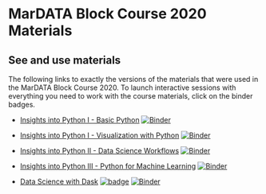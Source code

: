 # MarDATA Block Course 2020 Materials

## See and use materials

The following links to exactly the versions of the materials that were used in the MarDATA Block Course 2020. To launch interactive sessions with everything you need to work with the course materials, click on the binder badges.

- [Insights into Python I - Basic Python](https://github.com/mardatade/Course-Basic-Python/tree/v2020.11.22.1)
  [![Binder](https://mybinder.org/badge_logo.svg)](https://mybinder.org/v2/gh/mardatade/Course-Basic-Python/v2020.11.22.1)
    
- [Insights into Python I - Visualization with Python](https://github.com/mardatade/Course-Visualization-with-Python/tree/v2020.11.22.1)
  [![Binder](https://mybinder.org/badge_logo.svg)](https://mybinder.org/v2/gh/mardatade/Course-Visualization-with-Python/v2020.11.22.1)
  
- [Insights into Python II - Data Science Workflows](https://github.com/mardatade/Course-Data-Science-Workflows/tree/v2020.11.22.1)
  [![Binder](https://mybinder.org/badge_logo.svg)](https://mybinder.org/v2/gh/mardatade/Course-Data-Science-Workflows/v2020.11.22.1?urlpath=lab/tree/git_demo.ipynb)
    
- [Insights into Python III - Python for Machine Learning](https://github.com/mardatade/Course-Python-for-Machine-Learning/tree/v2020.11.22.1)
  [![Binder](https://mybinder.org/badge_logo.svg)](https://mybinder.org/v2/gh/mardatade/Course-Python-for-Machine-Learning/v2020.11.22.1)
  
- [Data Science with Dask](https://github.com/mardatade/Course-Data-Science-with-Dask/tree/v2020.11.22.1)
  [![badge](https://img.shields.io/static/v1.svg?logo=Jupyter&label=Pangeo+Binder&message=GCE+us-central1&color=blue)](https://binder.pangeo.io/v2/gh/mardatade/Course-Data-Science-with-Dask-env/v2020.11.22.1?urlpath=git-pull%3Frepo%3Dhttps%253A%252F%252Fgithub.com%252Fmardatade%252FCourse-Data-Science-with-Dask%26urlpath%3Dlab%252Ftree%252FCourse-Data-Science-with-Dask%252F.%252F%26branch%3Dv2020.11.22.1)
  [![Binder](https://mybinder.org/badge_logo.svg)](https://mybinder.org/v2/gh/mardatade/Course-Data-Science-with-Dask-env/v2020.11.22.1?urlpath=git-pull%3Frepo%3Dhttps%253A%252F%252Fgithub.com%252Fmardatade%252FCourse-Data-Science-with-Dask%26urlpath%3Dlab%252Ftree%252FCourse-Data-Science-with-Dask%252F.%252F%26branch%3Dv2020.11.22.1)

